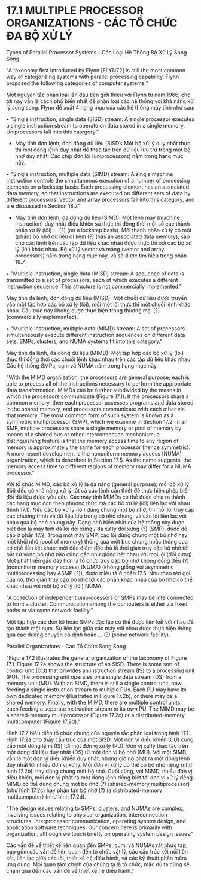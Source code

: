 # 17.1 MULTIPLE PROCESSOR ORGANIZATIONS - CÁC TỔ CHỨC ĐA BỘ XỬ LÝ

Types of Parallel Processor Systems - Các Loại Hệ Thống Bộ Xử Lý Song Song

"A taxonomy first introduced by Flynn [FLYN72] is still the most common way of categorizing systems with parallel processing capability. Flynn proposed the following categories of computer systems:"

Một nguyên tắc phân loại lần đầu tiên giới thiệu với Flynn từ năm 1966, cho tới nay vẫn là cách phổ biến nhất để phân loại các hệ thống với khả năng xử lý song song. Flynn đề xuất 4 hạng mục của các hệ thống máy tính như sau:

• "Single instruction, single data (SISD) stream: A single processor executes a single instruction stream to operate on data stored in a single memory. Uniprocessors fall into this category."

- Máy tính đơn lệnh, đơn dòng dữ liệu (SISD): Một bộ xử lý duy nhất thực thi một dòng lệnh duy nhất để thao tác trên dữ liệu lưu trữ trong một bộ nhớ duy nhất. Các chip đơn lõi (uniprocessors) nằm trong hạng mục này.

• "Single instruction, multiple data (SIMD) stream: A single machine instruction controls the simultaneous execution of a number of processing elements on a lockstep basis. Each processing element has an associated data memory, so that instructions are executed on different sets of data by different processors. Vector and array processors fall into this category, and are discussed in Section 18.7."

- Máy tính đơn lệnh, đa dòng dữ liệu (SIMD): Một lệnh máy (machine instruction) duy nhất điều khiển sự thực thi đồng thời một số các thành phần xử lý (lõi) ... (?) (on a lockstep basis). Mồi thành phần xử lý có một (phần) bộ nhớ dữ liệu đi kèm (?) (has an associated data memory), sao cho các lệnh trên các tập dữ liệu khác nhau được thực thi bởi các bộ xử lý (lõi) khác nhau. Bộ xử lý vector và mảng (vector and array processors) nằm trong hạng mục này, và sẽ được tìm hiểu trong phần 18.7.


• "Multiple instruction, single data (MISD) stream: A sequence of data is transmitted to a set of processors, each of which executes a different instruction sequence. This structure is not commercially implemented."

Máy tính đa lệnh, đơn dòng dữ liệu (MISD): Một chuỗi dữ liệu được truyền vào một tập hợp các bộ xử lý (lõi), mỗi một lõi thực thi một chuỗi lệnh khác nhau. Cấu trúc này không được thực hiện trong thương mại (?) (commercially implemented).

• "Multiple instruction, multiple data (MIMD) stream: A set of processors simultaneously execute different instruction sequences on different data sets. SMPs, clusters, and NUMA systems fit into this category."

Máy tính đa lệnh, đa dòng dữ liệu (MIMD): Một tập hợp các bộ xử lý (lõi) thực thi đồng thời các chuỗi lệnh khác nhau trên các tập dữ liệu khác nhau. Các hệ thống SMPs, cụm và NUMA nằm trong hạng mục này.

"With the MIMD organization, the processors are general purpose; each is able to process all of the instructions necessary to perform the appropriate data transformation. MIMDs can be further subdivided by the means in which the processors communicate (Figure 17.1). If the processors share a common memory, then each processor accesses programs and data stored in the shared memory, and processors communicate with each other via that memory. The most common form of such system is known as a symmetric multiprocessor (SMP), which we examine in Section 17.2. In an SMP, multiple processors share a single memory or pool of memory by means of a shared bus or other interconnection mechanism; a distinguishing feature is that the memory access time to any region of memory is approximately the same for each processor (hence symmetric). A more recent development is the nonuniform memory access (NUMA) organization, which is described in Section 17.5. As the name suggests, the memory access time to different regions of memory may differ for a NUMA processor."

Với tổ chức MIMD, các bộ xử lý là đa năng (general purpose); mỗi bộ xử lý (lõi) đều có khả năng xử lý tất cả các lệnh cần thiết để thực hiện phép biến đổi dữ liệu được yêu cầu. Các máy tính MIMDs có thể được chia ra thành các hạng mục con theo phương thức mà các bộ xử lý (lõi) liên lạc với nhau (hình 17.1). Nếu các bộ xử lý (lõi) dùng chung một bộ nhớ, thì mỗi lõi truy cập các chương trình và dữ liệu lưu trong bộ nhớ chung, và các lõi liên lạc với nhau qua bộ nhớ chung này. Dạng phổ biến nhất của hệ thống này được biết đến là máy tính đa lõi đối xứng / đa xử lý đối xứng (?) (SMP), được đề cập ở phần 17.2. Trong một máy SMP, các lõi dùng chung một bộ nhớ hay một khối nhớ (pool of memory) thông qua một bus chung hoặc thông qua cơ chế liên kết khác; một đặc điểm đặc thù là thời gian truy cập bộ nhớ tới bất cứ vùng bộ nhớ nào cũng gần như giống hệt nhau với mọi lõi (đối xứng). Một phát triển gần đây hơn là tổ chức truy cập bộ nhớ không đồng đều (?) (nonuniform memory access) (NUMA) (không giống với asymmetric multiprocessing hay ASMP (?)), được miêu tả ở phần 17.5. Như theo tên gọi của nó, thời gian truy cập bộ nhớ tới các phần khác nhau của bộ nhớ có thể khác nhau với một bộ xử lý (lõi) NUMA.

"A collection of independent uniprocessors or SMPs may be interconnected to form a cluster. Communication among the computers is either via fixed paths or via some network facility."

Một tập hợp các đơn lõi hoặc SMPs độc lập có thể được liên kết với nhau để tạo thành một cụm. Sự liên lạc giữa các máy với nhau được thực hiện thông qua các đường chuyền cố định hoặc ... (?) (some network facility).

Parallel Organizations - Các Tổ Chức Song Song

"Figure 17.2 illustrates the general organization of the taxonomy of Figure 17.1. Figure 17.2a shows the structure of an SISD. There is some sort of control unit (CU) that provides an instruction stream (IS) to a processing unit (PU). The processing unit operates on a single data stream (DS) from a memory unit (MU). With an SIMD, there is still a single control unit, now feeding a single instruction stream to multiple PUs. Each PU may have its own dedicated memory (illustrated in Figure 17.2b), or there may be a shared memory. Finally, with the MIMD, there are multiple control units, each feeding a separate instruction stream to its own PU. The MIMD may be a shared-memory multiprocessor (Figure 17.2c) or a distributed-memory multicomputer (Figure 17.2d)."

Hình 17.2 biểu diễn tổ chức chung của nguyên tắc phân loại trong hình 17.1. Hình 17.2a cho thấy cấu trúc của một SISD. Một đơn vị điều khiển (CU) cung cấp một dòng lệnh (IS) tới một đơn vị xử lý (PU). Đơn vị xử lý thao tác trên một dòng dữ liệu duy nhất (DS) từ một đơn vị bộ nhớ (MU). Với một SIMD, vẫn là một đơn vị điều khiển duy nhất, nhưng giờ nó phát ra một dòng lệnh duy nhất tới nhiều đơn vị xử lý. Mỗi đơn vị xử lý có thể có bộ nhớ riêng (như hình 17.2b), hay dùng chung một bộ nhớ. Cuối cùng, với MIMD, nhiều đơn vị điều khiển, mỗi đơn vị phát ra một dòng lệnh riêng biệt tới đơn vị xử lý riêng. MIMD có thể dùng chung một bộ nhớ (?) (shared-memory multiprocessor) (như hình 17.2c) hay phân tán bộ nhớ (?) (a distributed-memory multicomputer) (như hình 17.2d).

"The design issues relating to SMPs, clusters, and NUMAs are complex, involving issues relating to physical organization, interconnection structures, interprocessor communication, operating system design, and application software techniques. Our concern here is primarily with organization, although we touch briefly on operating system design issues."

Các vấn đề về thiết kế liên quan đến SMPs,  cụm, và NUMAs rất phức tạp, bao gồm các vấn đề liên quan đến tổ chức vật lý, các cấu trúc kết nối liên kết, liên lạc giữa các lõi, thiết kế hệ điều hành, và các kỹ thuật phần mềm ứng dụng. Mối quan tâm chính của chúng ta là tổ chức, mặc dù ta cũng sẽ chạm qua đến các vấn đề về thiết kế hệ điều hành."
